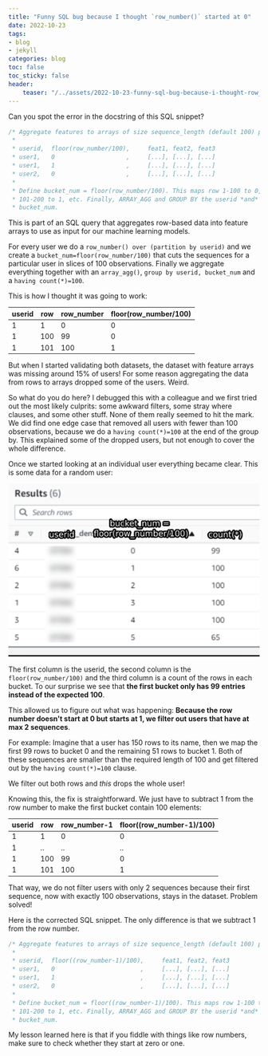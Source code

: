 ```yaml
---
title: "Funny SQL bug because I thought `row_number()` started at 0"
date: 2022-10-23
tags:
- blog
- jekyll
categories: blog
toc: false
toc_sticky: false
header:
    teaser: "/../assets/2022-10-23-funny-sql-bug-because-i-thought-row_number-started-at-0/thumbnail.png"
---
```


Can you spot the error in the docstring of this SQL snippet?

```sql
/* Aggregate features to arrays of size sequence_length (default 100) per user.
 * 
 * userid,  floor(row_number/100),     feat1, feat2, feat3
 * user1,   0                    ,     [...], [...], [...] 
 * user1,   1                    ,     [...], [...], [...]
 * user2,   0                    ,     [...], [...], [...]
 * 
 * Define bucket_num = floor(row_number/100). This maps row 1-100 to 0, row
 * 101-200 to 1, etc. Finally, ARRAY_AGG and GROUP BY the userid *and* the
 * bucket_num.
```

This is part of an SQL query that aggregates row-based data into feature arrays to use as input for our machine learning models. 

For every user we do a `row_number() over (partition by userid)` and we create a `bucket_num=floor(row_number/100)` that cuts the sequences for a particular user in slices of 100 observations. Finally we aggregate everything together with an `array_agg()`, `group by userid, bucket_num` and a `having count(*)=100`.

This is how I thought it was going to work:

| userid | row | row_number | floor(row_number/100) |
|--------|-----|------------|-----------------------|
| 1      | 1   | 0          | 0                     |
| 1      | 100 | 99         | 0                     |
| 1      | 101 | 100        | 1                     |

But when I started validating both datasets, the dataset with feature arrays was missing around 15% of users! For some reason aggregating the data from rows to arrays dropped some of the users. Weird.

So what do you do here? I debugged this with a colleague and we first tried out the most likely culprits: some awkward filters, some stray where clauses, and some other stuff. None of them really seemed to hit the mark. We did find one edge case that removed all users with fewer than 100 observations, because we do a `having count(*)=100` at the end of the group by. This explained some of the dropped users, but not enough to cover the whole difference.

Once we started looking at an individual user everything became clear. This is some data for a random user:

![](/../assets/2022-10-23-funny-sql-bug-because-i-thought-row_number-started-at-0/2022-10-23-08-56-41.png)


The first column is the userid, the second column is the `floor(row_number/100)` and the third column is a count of the rows in each bucket. To our surprise we see that **the first bucket only has 99 entries instead of the expected 100**. 

This allowed us to figure out what was happening: **Because the row number doesn't start at 0 but starts at 1, we filter out users that have at max 2 sequences**. 

For example: Imagine that a user has 150 rows to its name, then we map the first 99 rows to bucket 0 and the remaining 51 rows to bucket 1. Both of these sequences are smaller than the required length of 100 and get filtered out by the `having count(*)=100` clause. 

We filter out both rows and *this* drops the whole user!

Knowing this, the fix is straightforward. We just have to subtract 1 from the row number to make the first bucket contain 100 elements:

| userid | row | row_number-1 | floor((row_number-1)/100) |
|--------|-----|--------------|-----------------------|
| 1      | 1   | 0            | 0                     |
| 1      | ..  | ..           | ..                    |
| 1      | 100 | 99           | 0                     |
| 1      | 101 | 100          | 1                     |

That way, we do not filter users with only 2 sequences because their first sequence, now with exactly 100 observations, stays in the dataset. Problem solved!

Here is the corrected SQL snippet. The only difference is that we subtract 1 from the row number.

```sql
/* Aggregate features to arrays of size sequence_length (default 100) per user.
 * 
 * userid,  floor((row_number-1)/100),     feat1, feat2, feat3
 * user1,   0                        ,     [...], [...], [...] 
 * user1,   1                        ,     [...], [...], [...]
 * user2,   0                        ,     [...], [...], [...]
 * 
 * Define bucket_num = floor((row_number-1)/100). This maps row 1-100 to 0, row
 * 101-200 to 1, etc. Finally, ARRAY_AGG and GROUP BY the userid *and* the
 * bucket_num.
```

My lesson learned here is that if you fiddle with things like row numbers, make sure to check whether they start at zero or one.